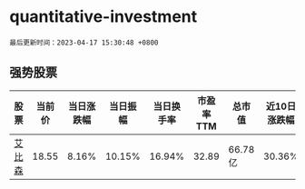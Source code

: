 # quantitative-investment

`最后更新时间：2023-04-17 15:30:48 +0800`

## 强势股票

|股票|当前价|当日涨跌幅|当日振幅|当日换手率|市盈率TTM|总市值|近10日涨跌幅|
|----|----|----|----|----|----|----|----|
|[艾比森](https://xueqiu.com/S/SZ300389)|18.55|8.16%|10.15%|16.94%|32.89|66.78亿|30.36%|
